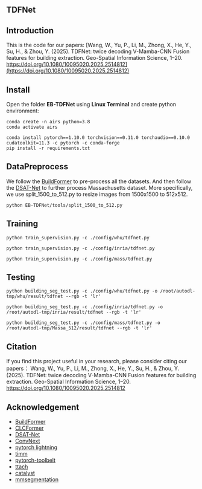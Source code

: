 ## TDFNet


## Introduction

This is the code for our papers:
[Wang, W., Yu, P., Li, M., Zhong, X., He, Y., Su, H., & Zhou, Y. (2025). TDFNet: twice decoding V-Mamba-CNN Fusion features for building extraction. Geo-Spatial Information Science, 1–20. https://doi.org/10.1080/10095020.2025.2514812](https://doi.org/10.1080/10095020.2025.2514812)

## Install

Open the folder **EB-TDFNet** using **Linux Terminal** and create python environment:
```
conda create -n airs python=3.8
conda activate airs

conda install pytorch==1.10.0 torchvision==0.11.0 torchaudio==0.10.0 cudatoolkit=11.3 -c pytorch -c conda-forge
pip install -r requirements.txt
```

## DataPreprocess

We follow the [BuildFormer](https://github.com/WangLibo1995/BuildFormer) to pre-process all the datasets.
And then follow the [DSAT-Net](https://github.com/stdcoutzrh/BuildingExtraction) to further process Massachusetts dataset.
More specifically, we use split_1500_to_512.py to resize images from 1500x1500 to 512x512.

```
python EB-TDFNet/tools/split_1500_to_512.py
```

## Training

```
python train_supervision.py -c ./config/whu/tdfnet.py
```

```
python train_supervision.py -c ./config/inria/tdfnet.py
```

```
python train_supervision.py -c ./config/mass/tdfnet.py
```

## Testing

```
python building_seg_test.py -c ./config/whu/tdfnet.py -o /root/autodl-tmp/whu/result/tdfnet --rgb -t 'lr'
```

```
python building_seg_test.py -c ./config/inria/tdfnet.py -o /root/autodl-tmp/inria/result/tdfnet --rgb -t 'lr'
```

```
python building_seg_test.py -c ./config/mass/tdfnet.py -o /root/autodl-tmp/Massa_512/result/tdfnet --rgb -t 'lr'
```

## Citation

If you find this project useful in your research, please consider citing our papers：
Wang, W., Yu, P., Li, M., Zhong, X., He, Y., Su, H., & Zhou, Y. (2025). TDFNet: twice decoding V-Mamba-CNN Fusion features for building extraction. Geo-Spatial Information Science, 1–20. https://doi.org/10.1080/10095020.2025.2514812

## Acknowledgement

- [BuildFormer](https://github.com/WangLibo1995/BuildFormer)
- [CLCFormer](https://github.com/long123524/CLCFormer)
- [DSAT-Net](https://github.com/stdcoutzrh/BuildingExtraction)
- [ConvNext](https://github.com/facebookresearch/ConvNeXt)
- [pytorch lightning](https://www.pytorchlightning.ai/)
- [timm](https://github.com/rwightman/pytorch-image-models)
- [pytorch-toolbelt](https://github.com/BloodAxe/pytorch-toolbelt)
- [ttach](https://github.com/qubvel/ttach)
- [catalyst](https://github.com/catalyst-team/catalyst)
- [mmsegmentation](https://github.com/open-mmlab/mmsegmentation)
